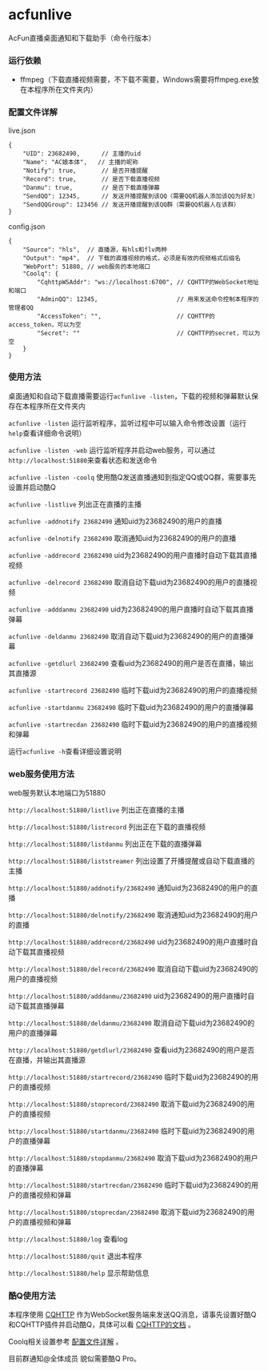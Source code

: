 # acfunlive
AcFun直播桌面通知和下载助手（命令行版本）

### 运行依赖
- ffmpeg（下载直播视频需要，不下载不需要，Windows需要将ffmpeg.exe放在本程序所在文件夹内）

### 配置文件详解
live.json
```
{
    "UID": 23682490,      // 主播的uid
    "Name": "AC娘本体",   // 主播的昵称
    "Notify": true,       // 是否开播提醒
    "Record": true,       // 是否下载直播视频
    "Danmu": true,        // 是否下载直播弹幕
    "SendQQ": 12345,      // 发送开播提醒到该QQ（需要QQ机器人添加该QQ为好友）
    "SendQQGroup": 123456 // 发送开播提醒到该QQ群（需要QQ机器人在该群）
}
```
config.json
```
{
    "Source": "hls",  // 直播源，有hls和flv两种
    "Output": "mp4",  // 下载的直播视频的格式，必须是有效的视频格式后缀名
    "WebPort": 51880, // web服务的本地端口
    "Coolq": {
        "CqhttpWSAddr": "ws://localhost:6700", // CQHTTP的WebSocket地址和端口
        "AdminQQ": 12345,                      // 用来发送命令控制本程序的管理者QQ
        "AccessToken": "",                     // CQHTTP的access_token，可以为空
        "Secret": ""                           // CQHTTP的secret，可以为空
    }
}
```

### 使用方法
桌面通知和自动下载直播需要运行`acfunlive -listen`，下载的视频和弹幕默认保存在本程序所在文件夹内

`acfunlive -listen` 运行监听程序，监听过程中可以输入命令修改设置（运行`help`查看详细命令说明）

`acfunlive -listen -web` 运行监听程序并启动web服务，可以通过`http://localhost:51880`来查看状态和发送命令

`acfunlive -listen -coolq` 使用酷Q发送直播通知到指定QQ或QQ群，需要事先设置并启动酷Q

`acfunlive -listlive` 列出正在直播的主播

`acfunlive -addnotify 23682490` 通知uid为23682490的用户的直播

`acfunlive -delnotify 23682490` 取消通知uid为23682490的用户的直播

`acfunlive -addrecord 23682490` uid为23682490的用户直播时自动下载其直播视频

`acfunlive -delrecord 23682490` 取消自动下载uid为23682490的用户的直播视频

`acfunlive -adddanmu 23682490` uid为23682490的用户直播时自动下载其直播弹幕

`acfunlive -deldanmu 23682490` 取消自动下载uid为23682490的用户的直播弹幕

`acfunlive -getdlurl 23682490` 查看uid为23682490的用户是否在直播，输出其直播源

`acfunlive -startrecord 23682490` 临时下载uid为23682490的用户的直播视频

`acfunlive -startdanmu 23682490` 临时下载uid为23682490的用户的直播弹幕

`acfunlive -startrecdan 23682490` 临时下载uid为23682490的用户的直播视频和弹幕

运行`acfunlive -h`查看详细设置说明

### web服务使用方法
web服务默认本地端口为51880

`http://localhost:51880/listlive` 列出正在直播的主播

`http://localhost:51880/listrecord` 列出正在下载的直播视频

`http://localhost:51880/listdanmu` 列出正在下载的直播弹幕

`http://localhost:51880/liststreamer` 列出设置了开播提醒或自动下载直播的主播

`http://localhost:51880/addnotify/23682490` 通知uid为23682490的用户的直播

`http://localhost:51880/delnotify/23682490` 取消通知uid为23682490的用户的直播

`http://localhost:51880/addrecord/23682490` uid为23682490的用户直播时自动下载其直播视频

`http://localhost:51880/delrecord/23682490` 取消自动下载uid为23682490的用户的直播视频

`http://localhost:51880/adddanmu/23682490` uid为23682490的用户直播时自动下载其直播弹幕

`http://localhost:51880/deldanmu/23682490` 取消自动下载uid为23682490的用户的直播弹幕

`http://localhost:51880/getdlurl/23682490` 查看uid为23682490的用户是否在直播，并输出其直播源

`http://localhost:51880/startrecord/23682490` 临时下载uid为23682490的用户的直播视频

`http://localhost:51880/stoprecord/23682490` 取消下载uid为23682490的用户的直播视频

`http://localhost:51880/startdanmu/23682490` 临时下载uid为23682490的用户的直播弹幕

`http://localhost:51880/stopdanmu/23682490` 取消下载uid为23682490的用户的直播弹幕

`http://localhost:51880/startrecdan/23682490` 临时下载uid为23682490的用户的直播视频和弹幕

`http://localhost:51880/stoprecdan/23682490` 取消下载uid为23682490的用户的直播视频和弹幕

`http://localhost:51880/log` 查看log

`http://localhost:51880/quit` 退出本程序

`http://localhost:51880/help` 显示帮助信息

### 酷Q使用方法
本程序使用 [CQHTTP](https://github.com/richardchien/coolq-http-api) 作为WebSocket服务端来发送QQ消息，请事先设置好酷Q和CQHTTP插件并启动酷Q，具体可以看 [CQHTTP的文档](https://richardchien.gitee.io/coolq-http-api/docs/) 。

Coolq相关设置参考 [配置文件详解](#配置文件详解) 。

目前群通知@全体成员 貌似需要酷Q Pro。
